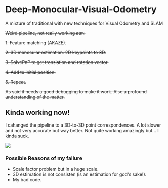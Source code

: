 # Deep-Monocular-Visual-Odometry
A mixture of traditional with new techniques for Visual Odometry and SLAM


~~Weird pipeline, not really working atm:~~

~~1. Feature matching (AKAZE).~~

~~2. 3D monocular estimation. 2D keypoints to 3D.~~

~~3. SolvePnP to get translation and rotation vector.~~

~~4. Add to initial position.~~

~~5. Repeat.~~


~~As said it needs a good debugging to make it work. Also a profound understanding of the matter.~~



## Kinda working now!

I cahanged the pipeline to a 3D-to-3D point correspondences. A lot slower and not very accurate but way better. Not quite working amazingly but... I kinda suck.

![](ezgif.com-video-to-gif.gif)


### Possible Reasons of my failure

- Scale factor problem but in a huge scale.
- 3D estimation is not consisten (is an estimation for god's sake!).
- My bad code.
